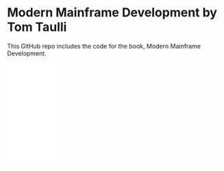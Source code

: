 # Modern Mainframe Development by Tom Taulli
This GitHub repo includes the code for the book, Modern Mainframe Development.  


<iframe style="width:120px;height:240px;" marginwidth="0" marginheight="0" scrolling="no" frameborder="0" src="//ws-na.amazon-adsystem.com/widgets/q?ServiceVersion=20070822&OneJS=1&Operation=GetAdHtml&MarketPlace=US&source=ac&ref=qf_sp_asin_til&ad_type=product_link&tracking_id=mergerforum-20&marketplace=amazon&amp;region=US&placement=1098107020&asins=1098107020&linkId=4b3c4edea0ba41f66f7dc83b05dfcd2f&show_border=false&link_opens_in_new_window=false&price_color=333333&title_color=0066c0&bg_color=ffffff">
    </iframe>
